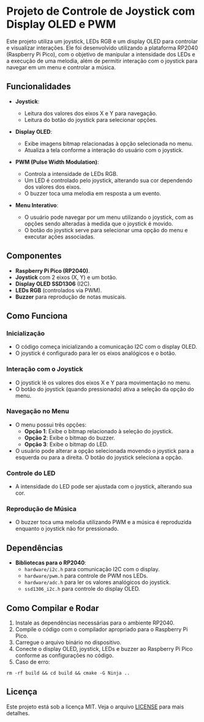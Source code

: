 # Projeto de Controle de Joystick com Display OLED e PWM

Este projeto utiliza um joystick, LEDs RGB e um display OLED para controlar e visualizar interações. Ele foi desenvolvido utilizando a plataforma RP2040 (Raspberry Pi Pico), com o objetivo de manipular a intensidade dos LEDs e a execução de uma melodia, além de permitir interação com o joystick para navegar em um menu e controlar a música.

## Funcionalidades

- **Joystick**:
  - Leitura dos valores dos eixos X e Y para navegação.
  - Leitura do botão do joystick para selecionar opções.
- **Display OLED**:

  - Exibe imagens bitmap relacionadas à opção selecionada no menu.
  - Atualiza a tela conforme a interação do usuário com o joystick.

- **PWM (Pulse Width Modulation)**:

  - Controla a intensidade de LEDs RGB.
  - Um LED é controlado pelo joystick, alterando sua cor dependendo dos valores dos eixos.
  - O buzzer toca uma melodia em resposta a um evento.

- **Menu Interativo**:
  - O usuário pode navegar por um menu utilizando o joystick, com as opções sendo alteradas à medida que o joystick é movido.
  - O botão do joystick serve para selecionar uma opção do menu e executar ações associadas.

## Componentes

- **Raspberry Pi Pico (RP2040)**.
- **Joystick** com 2 eixos (X, Y) e um botão.
- **Display OLED SSD1306** (I2C).
- **LEDs RGB** (controlados via PWM).
- **Buzzer** para reprodução de notas musicais.

## Como Funciona

### Inicialização

- O código começa inicializando a comunicação I2C com o display OLED.
- O joystick é configurado para ler os eixos analógicos e o botão.

### Interação com o Joystick

- O joystick lê os valores dos eixos X e Y para movimentação no menu.
- O botão do joystick (quando pressionado) ativa a seleção da opção do menu.

### Navegação no Menu

- O menu possui três opções:
  - **Opção 1**: Exibe o bitmap relacionado à seleção do joystick.
  - **Opção 2**: Exibe o bitmap do buzzer.
  - **Opção 3**: Exibe o bitmap do LED.
- O usuário pode alterar a opção selecionada movendo o joystick para a esquerda ou para a direita. O botão do joystick seleciona a opção.

### Controle do LED

- A intensidade do LED pode ser ajustada com o joystick, alterando sua cor.

### Reprodução de Música

- O buzzer toca uma melodia utilizando PWM e a música é reproduzida enquanto o joystick não for pressionado.

## Dependências

- **Bibliotecas para o RP2040**:
  - `hardware/i2c.h` para comunicação I2C com o display.
  - `hardware/pwm.h` para controle de PWM nos LEDs.
  - `hardware/adc.h` para ler os valores analógicos do joystick.
  - `ssd1306_i2c.h` para controle do display OLED.

## Como Compilar e Rodar

1. Instale as dependências necessárias para o ambiente RP2040.
2. Compile o código com o compilador apropriado para o Raspberry Pi Pico.
3. Carregue o arquivo binário no dispositivo.
4. Conecte o display OLED, joystick, LEDs e buzzer ao Raspberry Pi Pico conforme as configurações no código.
5. Caso de erro:

```
rm -rf build && cd build && cmake -G Ninja ..
```

## Licença

Este projeto está sob a licença MIT. Veja o arquivo [LICENSE](LICENSE) para mais detalhes.
